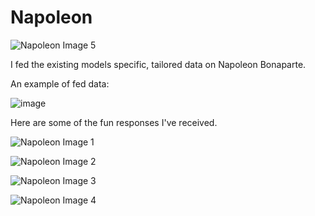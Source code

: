 # Napoleon

![Napoleon Image 5](https://i.imgur.com/ZcAgPqv.jpg)

I fed the existing models specific, tailored data on Napoleon Bonaparte.

An example of fed data:

![image](https://github.com/user-attachments/assets/10b1dc14-dfea-48e7-abad-d7707bc1849e)

Here are some of the fun responses I've received.

![Napoleon Image 1](https://i.imgur.com/yZZNdSe.jpg)

![Napoleon Image 2](https://i.imgur.com/kRtASsr.jpg)

![Napoleon Image 3](https://i.imgur.com/S365uvh.jpg)

![Napoleon Image 4](https://i.imgur.com/IOTya3x.jpg)



